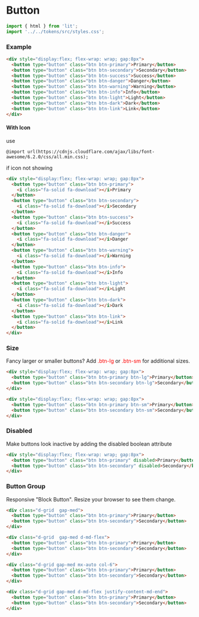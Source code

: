 # Button

```js script
import { html } from 'lit';
import '../../tokens/src/styles.css';
```

### Example

```html preview-story
<div style="display:flex; flex-wrap: wrap; gap:8px">
  <button type="button" class="btn btn-primary">Primary</button>
  <button type="button" class="btn btn-secondary">Secondary</button>
  <button type="button" class="btn btn-success">Success</button>
  <button type="button" class="btn btn-danger">Danger</button>
  <button type="button" class="btn btn-warning">Warning</button>
  <button type="button" class="btn btn-info">Info</button>
  <button type="button" class="btn btn-light">Light</button>
  <button type="button" class="btn btn-dark">Dark</button>
  <button type="button" class="btn btn-link">Link</button>
</div>
```

#### With Icon

use

```
@import url(https://cdnjs.cloudflare.com/ajax/libs/font-awesome/6.2.0/css/all.min.css);
```

if icon not showing

```html preview-story
<div style="display:flex; flex-wrap: wrap; gap:8px">
  <button type="button" class="btn btn-primary">
    <i class="fa-solid fa-download"></i>Primary
  </button>
  <button type="button" class="btn btn-secondary">
    <i class="fa-solid fa-download"></i>Secondary
  </button>
  <button type="button" class="btn btn-success">
    <i class="fa-solid fa-download"></i>Success
  </button>
  <button type="button" class="btn btn-danger">
    <i class="fa-solid fa-download"></i>Danger
  </button>
  <button type="button" class="btn btn-warning">
    <i class="fa-solid fa-download"></i>Warning
  </button>
  <button type="button" class="btn btn-info">
    <i class="fa-solid fa-download"></i>Info
  </button>
  <button type="button" class="btn btn-light">
    <i class="fa-solid fa-download"></i>Light
  </button>
  <button type="button" class="btn btn-dark">
    <i class="fa-solid fa-download"></i>Dark
  </button>
  <button type="button" class="btn btn-link">
    <i class="fa-solid fa-download"></i>Link
  </button>
</div>
```

### Size

Fancy larger or smaller buttons? Add <span style="color:red">.btn-lg</span> or <span style="color:red">.btn-sm</span> for additional sizes.

```html preview-story
<div style="display:flex; flex-wrap: wrap; gap:8px">
  <button type="button" class="btn btn-primary btn-lg">Primary</button>
  <button type="button" class="btn btn-secondary btn-lg">Secondary</button>
</div>
```

```html preview-story
<div style="display:flex; flex-wrap: wrap; gap:8px">
  <button type="button" class="btn btn-primary btn-sm">Primary</button>
  <button type="button" class="btn btn-secondary btn-sm">Secondary</button>
</div>
```

### Disabled

Make buttons look inactive by adding the <span class="code">disabled</span> boolean attribute

```html preview-story
<div style="display:flex; flex-wrap: wrap; gap:8px">
  <button type="button" class="btn btn-primary" disabled>Primary</button>
  <button type="button" class="btn btn-secondary" disabled>Secondary</button>
</div>
```

### Button Group

Responsive "Block Button". Resize your browser to see them change.

```html preview-story
<div class="d-grid  gap-med">
  <button type="button" class="btn btn-primary">Primary</button>
  <button type="button" class="btn btn-secondary">Secondary</button>
</div>
```

```html preview-story
<div class="d-grid  gap-med d-md-flex">
  <button type="button" class="btn btn-primary">Primary</button>
  <button type="button" class="btn btn-secondary">Secondary</button>
</div>
```

```html preview-story
<div class="d-grid gap-med mx-auto col-6">
  <button type="button" class="btn btn-primary">Primary</button>
  <button type="button" class="btn btn-secondary">Secondary</button>
</div>
```

```html preview-story
<div class="d-grid gap-med d-md-flex justify-content-md-end">
  <button type="button" class="btn btn-primary">Primary</button>
  <button type="button" class="btn btn-secondary">Secondary</button>
</div>
```

